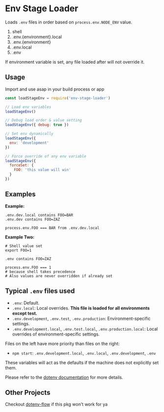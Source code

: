 # Env Stage Loader

Loads `.env` files in order based on `process.env.NODE_ENV` value.

1. shell
2. .env.{environment}.local
3. .env.{environment}
4. .env.local
5. .env

If environment variable is set, any file loaded after will not override it.

## Usage

Import and use asap in your build process or app

```js
const loadStageEnv = require('env-stage-loader')

// Load env variables
loadStageEnv()

// Debug load order & value setting
loadStageEnv({ debug: true })

// Set env dynamically
loadStageEnv({
  env: 'development'
})

// Force override of any env variable
loadStageEnv({
  forceSet: {
    FOO: 'this value will win'
  }
})
```

## Examples

**Example:**

```
.env.dev.local contains FOO=BAR
.env.dev contains FOO=ZAZ

process.env.FOO === BAR from .env.dev.local
```

**Example Two:**

```
# Shell value set
export FOO=1

.env contains FOO=ZAZ

process.env.FOO === 1
# because shell takes precedence
# Also values are never overridden if already set
```

## Typical `.env` files used

- `.env`: Default.
- `.env.local`: Local overrides. **This file is loaded for all environments except test.**
- `.env.development`, `.env.test`, `.env.production`: Environment-specific settings.
- `.env.development.local`, `.env.test.local`, `.env.production.local`: Local overrides of environment-specific settings.

Files on the left have more priority than files on the right:

- `npm start`: `.env.development.local`, `.env.local`, `.env.development`, `.env`

These variables will act as the defaults if the machine does not explicitly set them.

Please refer to the [dotenv documentation](https://github.com/motdotla/dotenv) for more details.

## Other Projects

Checkout [dotenv-flow](https://github.com/kerimdzhanov/dotenv-flow) if this pkg won't work for ya
